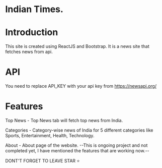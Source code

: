 # Indian Times.
# Introduction 
This site is created using ReactJS and Bootstrap. It is a news site that fetches news from api.
# API
You need to replace API_KEY with your api key from https://newsapi.org/
# Features 
Top News - Top News tab will fetch top news from India.

Categories - Category-wise news of India for 5 different categories like Sports, Entertainment, Health, Technology.

About - About page of the website.
--This is ongoing project and not completed yet, I have mentioned the features that are working now.--

DONT'T FORGET TO LEAVE STAR ⭐
